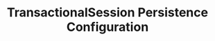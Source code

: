 ---
title: TransactionalSession Persistence Configuration
summary: How to configure the transactional session with a specific persistence
component: TransactionalSession
reviewed: 2022-09-12
redirects:
---